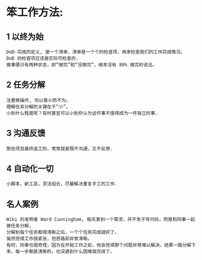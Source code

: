 # 笨工作方法:

## 1 以终为始

	DoD-完成的定义, 是一个清单，清单是一个个的检查项，用来检查我们的工作完成情况。  
	DoD 的检查项应该是实际可检查的.  
	做事便只有两种状态，即“做完”和“没做完”，根本没有 80% 做完的说法。  

## 2 任务分解

	注重微操作, 勿以善小而不为。  
	理解任务分解的关键在于“小”。  
	小到什么程度呢？有时甚至可以小到你认为这件事不值得成为一件独立的事.   

## 3 沟通反馈

	那些项目最终返工的，常常就是既不沟通，又不反馈.  

## 4 自动化一切

	小脚本，新工具，灵活组合，尽量解决重复手工的工作.  

## 名人案例

	Wiki 的发明者 Ward Cunningham, 每天拿到一个需求，并不急于写代码，而是和同事一起做任务分解，  
	分解到每个任务都很清晰之后，一个个任务完成就好了。  
	虽然觉得工作很紧张，但思路却非常清晰。  
	有时，同事也很奇怪，因为在开始工作之前，他会觉得那个问题非常难以解决，结果一路分解下来，每一步都是清晰的，也没遇到什么困难就完成了。   

